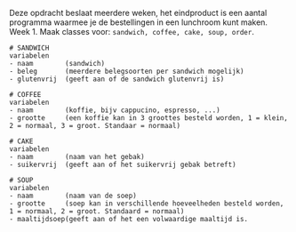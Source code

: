 
Deze opdracht beslaat meerdere weken, het eindproduct is een aantal programma waarmee je de bestellingen in een lunchroom kunt maken.   
Week 1.
Maak classes voor: ```sandwich, coffee, cake, soup, order```.


``` 
# SANDWICH 
variabelen
- naam        (sandwich)
- beleg       (meerdere belegsoorten per sandwich mogelijk)
- glutenvrij  (geeft aan of de sandwich glutenvrij is)

# COFFEE
variabelen
- naam        (koffie, bijv cappucino, espresso, ...)
- grootte     (een koffie kan in 3 groottes besteld worden, 1 = klein, 2 = normaal, 3 = groot. Standaar = normaal)

# CAKE
variabelen
- naam        (naam van het gebak)
- suikervrij  (geeft aan of het suikervrij gebak betreft)

# SOUP
variabelen
- naam        (naam van de soep)
- grootte     (soep kan in verschillende hoeveelheden besteld worden, 1 = normaal, 2 = groot. Standaard = normaal)
- maaltijdsoep(geeft aan of het een volwaardige maaltijd is.

```
